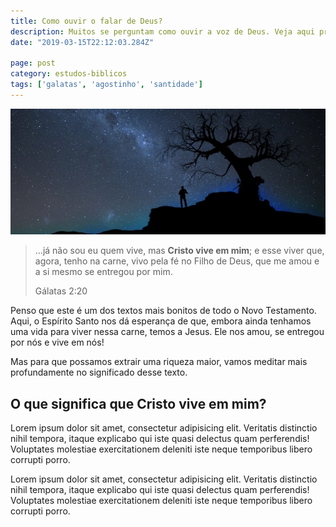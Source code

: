 ```yaml
---
title: Como ouvir o falar de Deus?
description: Muitos se perguntam como ouvir a voz de Deus. Veja aqui princípios para ter um relacionamento com Deus.
date: "2019-03-15T22:12:03.284Z"

page: post
category: estudos-biblicos
tags: ['galatas', 'agostinho', 'santidade']
---
```


![Homem em um uma noite de céu estrelado](./man-at-night.jpg)

> ...já não sou eu quem vive, mas **Cristo vive em mim**; e esse viver que, agora, tenho na carne, vivo pela fé no Filho de Deus, que me amou e a si mesmo se entregou por mim.
>
> Gálatas 2:20

Penso que este é um dos textos mais bonitos de todo o Novo Testamento. Aqui, o Espírito Santo nos dá esperança de que, embora ainda tenhamos uma vida para viver nessa carne, temos a Jesus. Ele nos amou, se entregou por nós e vive em nós!

Mas para que possamos extrair uma riqueza maior, vamos meditar mais profundamente no significado desse texto.

## O que significa que Cristo vive em mim?

Lorem ipsum dolor sit amet, consectetur adipisicing elit. Veritatis distinctio nihil tempora, itaque explicabo qui iste quasi delectus quam perferendis! Voluptates molestiae exercitationem deleniti iste neque temporibus libero corrupti porro.

Lorem ipsum dolor sit amet, consectetur adipisicing elit. Veritatis distinctio nihil tempora, itaque explicabo qui iste quasi delectus quam perferendis! Voluptates molestiae exercitationem deleniti iste neque temporibus libero corrupti porro.